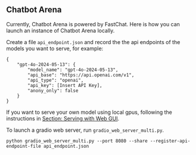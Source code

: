## Chatbot Arena

Currently, Chatbot Arena is powered by FastChat. Here is how you can launch an instance of Chatbot Arena locally.

Create a file `api_endpoint.json` and record the the api endpoints of the models you want to serve, for example:
```
{
    "gpt-4o-2024-05-13": {
        "model_name": "gpt-4o-2024-05-13",
        "api_base": "https://api.openai.com/v1",
        "api_type": "openai",
        "api_key": [Insert API Key],
        "anony_only": false
    }
}
```

If you want to serve your own model using local gpus, following the instructions in [Section: Serving with Web GUI](../../README.md).

To launch a gradio web server, run `gradio_web_server_multi.py`.
```
python gradio_web_server_multi.py --port 8080 --share --register-api-endpoint-file api_endpoint.json
```